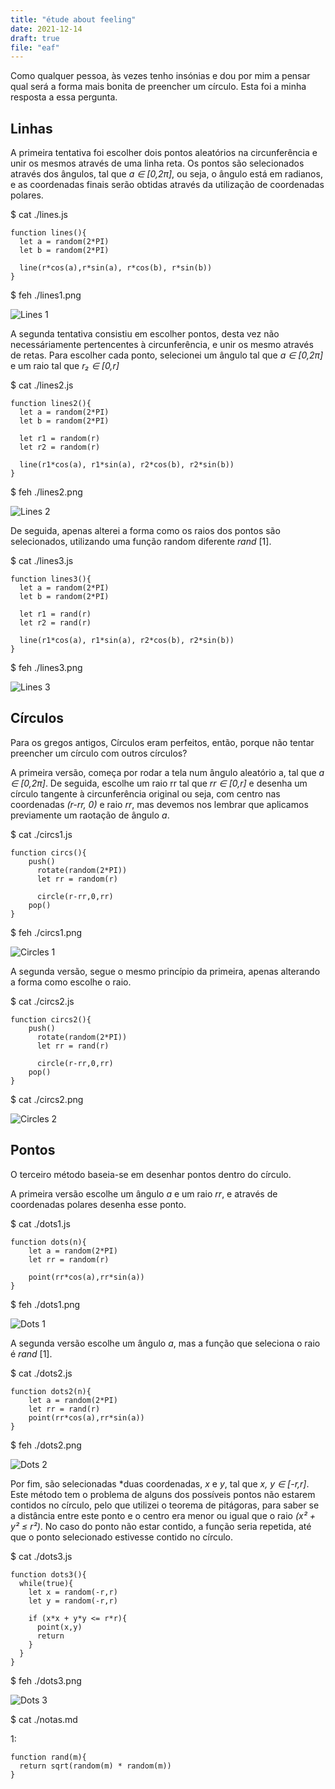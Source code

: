 ```yaml
---
title: "étude about feeling"
date: 2021-12-14
draft: true
file: "eaf"
---
```


Como qualquer pessoa, às vezes tenho insónias e dou por mim a pensar qual será a forma mais bonita de preencher um círculo. Esta foi a minha resposta a essa pergunta.

## Linhas
A primeira tentativa foi escolher dois pontos aleatórios na circunferência e unir os mesmos através de uma linha reta. Os pontos são selecionados através dos ângulos, tal que *a ∈ [0,2π]*, ou seja, o ângulo está em radianos, e as coordenadas finais serão obtidas através da utilização de coordenadas polares.

$ cat ./lines.js

```
function lines(){
  let a = random(2*PI)
  let b = random(2*PI)
  
  line(r*cos(a),r*sin(a), r*cos(b), r*sin(b))
}
```

$ feh ./lines1.png

![Lines 1](/img/lines.png)

A segunda tentativa consistiu em escolher pontos, desta vez não necessáriamente pertencentes à circunferência, e unir
os mesmo através de retas. Para escolher cada ponto, selecionei um ângulo tal que  *a ∈ [0,2π]* e um raio tal que *r₂ ∈ [0,r]*

$ cat ./lines2.js

```
function lines2(){  
  let a = random(2*PI)
  let b = random(2*PI)
  
  let r1 = random(r)
  let r2 = random(r)
  
  line(r1*cos(a), r1*sin(a), r2*cos(b), r2*sin(b))
}
```

$ feh ./lines2.png

![Lines 2](/img/lines2.png)


De seguida, apenas alterei a forma como os raios dos pontos são selecionados, utilizando uma função random diferente *rand* [1].

$ cat ./lines3.js

```
function lines3(){
  let a = random(2*PI)
  let b = random(2*PI)
  
  let r1 = rand(r)
  let r2 = rand(r)
  
  line(r1*cos(a), r1*sin(a), r2*cos(b), r2*sin(b))
}
```

$ feh ./lines3.png

![Lines 3](/img/lines3.png)


## Círculos

Para os gregos antigos, Círculos eram perfeitos, então, porque não tentar preencher um círculo com outros círculos?

A primeira versão, começa por rodar a tela num ângulo aleatório a, tal que *a ∈ [0,2π]*. De seguida, escolhe um raio rr tal que *rr ∈ [0,r]* e desenha um círculo tangente à circunferência original ou seja, com centro nas coordenadas *(r-rr, 0)* e raio *rr*, mas devemos nos lembrar que aplicamos previamente um raotação de ângulo *a*.

$ cat ./circs1.js

```
function circs(){
    push()
      rotate(random(2*PI))
      let rr = random(r)
  
      circle(r-rr,0,rr)
    pop()
}
```

$ feh ./circs1.png

![Circles 1](/img/circs.png)


A segunda versão, segue o mesmo princípio da primeira, apenas alterando a forma como escolhe o raio.

$ cat ./circs2.js

```
function circs2(){
    push()
      rotate(random(2*PI))
      let rr = rand(r)
  
      circle(r-rr,0,rr)
    pop()
}
```

$ cat ./circs2.png

![Circles 2](/img/circs2.png)


## Pontos

O terceiro método baseia-se em desenhar pontos dentro do círculo.

A primeira versão escolhe um ângulo *a* e um raio *rr*, e através de coordenadas polares desenha esse ponto.

$ cat ./dots1.js

```
function dots(n){
    let a = random(2*PI)
    let rr = random(r)
    
    point(rr*cos(a),rr*sin(a))
}
```

$ feh ./dots1.png

![Dots 1](/img/dots.png)

A segunda versão escolhe um ângulo *a*, mas a função que seleciona o raio é *rand* [1].

$ cat ./dots2.js

```
function dots2(n){
    let a = random(2*PI)
    let rr = rand(r)
    point(rr*cos(a),rr*sin(a))
}
```

$ feh ./dots2.png

![Dots 2](/img/dots3.png)

Por fim, são selecionadas *duas coordenadas, *x* e *y*, tal que *x, y ∈ [-r,r]*.
Este método tem o problema de alguns dos possíveis pontos não estarem contidos no círculo, pelo que utilizei o teorema de pitágoras, para saber se a distância entre este ponto e o centro era menor ou igual que o raio *(x² + y² ≤ r²)*. No caso do ponto não estar contido, a função seria repetida, até que o ponto selecionado estivesse contido no círculo.


$ cat ./dots3.js

```
function dots3(){
  while(true){
    let x = random(-r,r)
    let y = random(-r,r)
    
    if (x*x + y*y <= r*r){
      point(x,y)
      return
    }
  }
}
```

$ feh ./dots3.png

![Dots 3](/img/dots2.png)

$ cat ./notas.md

1:

```
function rand(m){
  return sqrt(random(m) * random(m))
}
```
